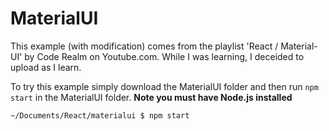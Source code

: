 # MaterialUI
This example (with modification) comes from the playlist 'React / Material-UI' by Code Realm on Youtube.com. While I was learning, I deceided to upload as I learn.

To try this example simply download the MaterialUI folder and then run `npm start` in the MaterialUI folder.
**Note you must have Node.js installed**
```
~/Documents/React/materialui $ npm start
```
